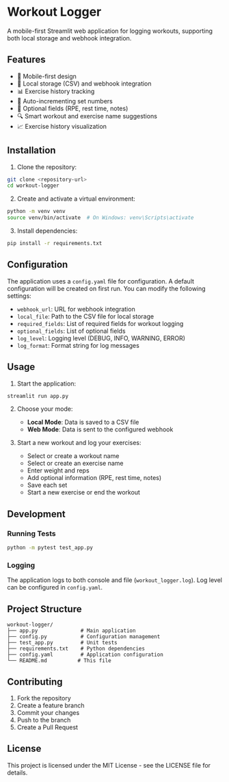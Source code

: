 # Workout Logger

A mobile-first Streamlit web application for logging workouts, supporting both local storage and webhook integration.

## Features

- 📱 Mobile-first design
- 💾 Local storage (CSV) and webhook integration
- 📊 Exercise history tracking
- 🔄 Auto-incrementing set numbers
- 📝 Optional fields (RPE, rest time, notes)
- 🔍 Smart workout and exercise name suggestions
- 📈 Exercise history visualization

## Installation

1. Clone the repository:
```bash
git clone <repository-url>
cd workout-logger
```

2. Create and activate a virtual environment:
```bash
python -m venv venv
source venv/bin/activate  # On Windows: venv\Scripts\activate
```

3. Install dependencies:
```bash
pip install -r requirements.txt
```

## Configuration

The application uses a `config.yaml` file for configuration. A default configuration will be created on first run. You can modify the following settings:

- `webhook_url`: URL for webhook integration
- `local_file`: Path to the CSV file for local storage
- `required_fields`: List of required fields for workout logging
- `optional_fields`: List of optional fields
- `log_level`: Logging level (DEBUG, INFO, WARNING, ERROR)
- `log_format`: Format string for log messages

## Usage

1. Start the application:
```bash
streamlit run app.py
```

2. Choose your mode:
   - **Local Mode**: Data is saved to a CSV file
   - **Web Mode**: Data is sent to the configured webhook

3. Start a new workout and log your exercises:
   - Select or create a workout name
   - Select or create an exercise name
   - Enter weight and reps
   - Add optional information (RPE, rest time, notes)
   - Save each set
   - Start a new exercise or end the workout

## Development

### Running Tests

```bash
python -m pytest test_app.py
```

### Logging

The application logs to both console and file (`workout_logger.log`). Log level can be configured in `config.yaml`.

## Project Structure

```
workout-logger/
├── app.py              # Main application
├── config.py           # Configuration management
├── test_app.py         # Unit tests
├── requirements.txt    # Python dependencies
├── config.yaml         # Application configuration
└── README.md          # This file
```

## Contributing

1. Fork the repository
2. Create a feature branch
3. Commit your changes
4. Push to the branch
5. Create a Pull Request

## License

This project is licensed under the MIT License - see the LICENSE file for details. 